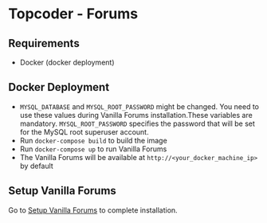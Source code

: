 # Topcoder - Forums

## Requirements

- Docker (docker deployment)

## Docker Deployment
- `MYSQL_DATABASE` and `MYSQL_ROOT_PASSWORD` might be changed. You need to use these values during Vanilla Forums
installation.These variables are mandatory. 
  `MYSQL_ROOT_PASSWORD` specifies the password that will be set for the MySQL root superuser account.
- Run `docker-compose build` to build the image
- Run `docker-compose up` to run Vanilla Forums
- The Vanilla Forums will be available at `http://<your_docker_machine_ip>` by default

## Setup Vanilla Forums 

Go to [Setup Vanilla Forums](./docs/SetupVanillaForums.md) to complete installation.
